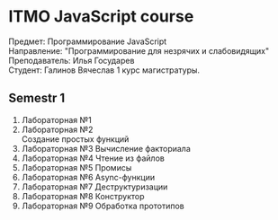 # ITMO JavaScript course  
Предмет: Программирование JavaScript  
Направление: "Программирование для незрячих и слабовидящих"  
Преподаватель: Илья Государев  
Студент: Галинов Вячеслав 1 курс магистратуры.  

## Semestr 1
1. Лабораторная №1  
2. Лабораторная №2  
Создание простых функций 
3. Лабораторная №3 
Вычисление факториала 
4. Лабораторная №4 
Чтение из файлов
5. Лабораторная №5 
Промисы
6. Лабораторная №6 
Async-функции
7. Лабораторная №7 
Деструктуризации
8. Лабораторная №8 
Конструктор 
9. Лабораторная №9 
Обработка прототипов
